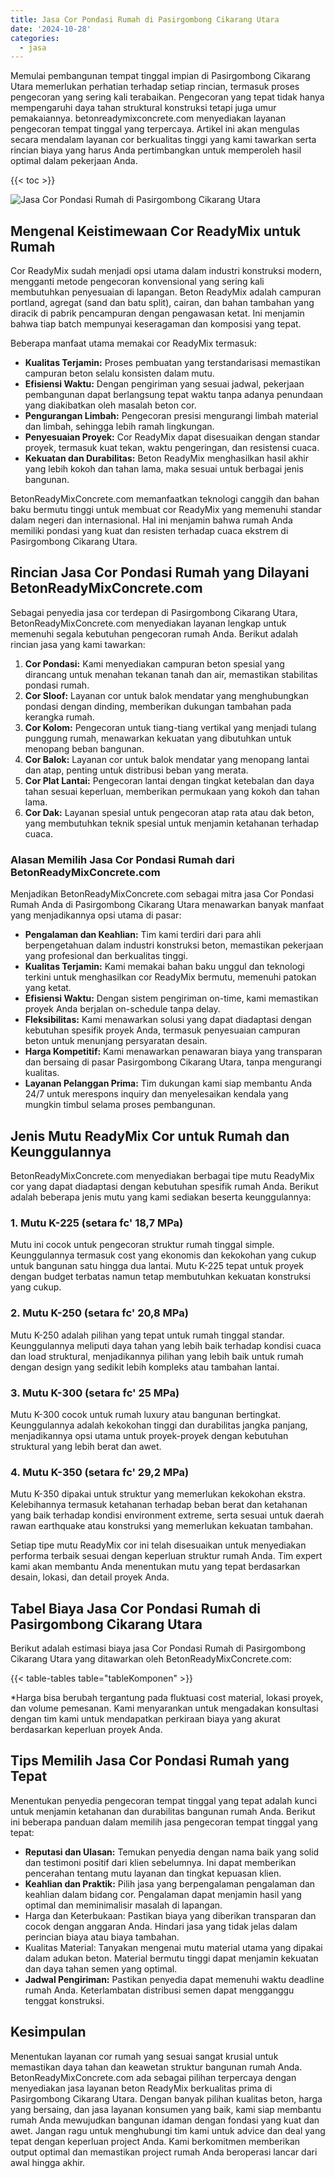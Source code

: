 ```yaml
---
title: Jasa Cor Pondasi Rumah di Pasirgombong Cikarang Utara
date: '2024-10-28'
categories:
  - jasa
---
```


Memulai pembangunan tempat tinggal impian di Pasirgombong Cikarang Utara memerlukan perhatian terhadap setiap rincian, termasuk proses pengecoran yang sering kali terabaikan. Pengecoran yang tepat tidak hanya mempengaruhi daya tahan struktural konstruksi tetapi juga umur pemakaiannya. betonreadymixconcrete.com menyediakan layanan pengecoran tempat tinggal yang terpercaya. Artikel ini akan mengulas secara mendalam layanan cor berkualitas tinggi yang kami tawarkan serta rincian biaya yang harus Anda pertimbangkan untuk memperoleh hasil optimal dalam pekerjaan Anda.

{{< toc >}}

![Jasa Cor Pondasi Rumah di Pasirgombong Cikarang Utara](https://betoncor8.github.io/cor/harga-beton-readymix-concrete%20(9).png)

## Mengenal Keistimewaan Cor ReadyMix untuk Rumah

Cor ReadyMix sudah menjadi opsi utama dalam industri konstruksi modern, mengganti metode pengecoran konvensional yang sering kali membutuhkan penyesuaian di lapangan. Beton ReadyMix adalah campuran portland, agregat (sand dan batu split), cairan, dan bahan tambahan yang diracik di pabrik pencampuran dengan pengawasan ketat. Ini menjamin bahwa tiap batch mempunyai keseragaman dan komposisi yang tepat.

Beberapa manfaat utama memakai cor ReadyMix termasuk:

- **Kualitas Terjamin:** Proses pembuatan yang terstandarisasi memastikan campuran beton selalu konsisten dalam mutu.
- **Efisiensi Waktu:** Dengan pengiriman yang sesuai jadwal, pekerjaan pembangunan dapat berlangsung tepat waktu tanpa adanya penundaan yang diakibatkan oleh masalah beton cor.
- **Pengurangan Limbah:** Pengecoran presisi mengurangi limbah material dan limbah, sehingga lebih ramah lingkungan.
- **Penyesuaian Proyek:** Cor ReadyMix dapat disesuaikan dengan standar proyek, termasuk kuat tekan, waktu pengeringan, dan resistensi cuaca.
- **Kekuatan dan Durabilitas:** Beton ReadyMix menghasilkan hasil akhir yang lebih kokoh dan tahan lama, maka sesuai untuk berbagai jenis bangunan.

BetonReadyMixConcrete.com memanfaatkan teknologi canggih dan bahan baku bermutu tinggi untuk membuat cor ReadyMix yang memenuhi standar dalam negeri dan internasional. Hal ini menjamin bahwa rumah Anda memiliki pondasi yang kuat dan resisten terhadap cuaca ekstrem di Pasirgombong Cikarang Utara.

## Rincian Jasa Cor Pondasi Rumah yang Dilayani BetonReadyMixConcrete.com

Sebagai penyedia jasa cor terdepan di Pasirgombong Cikarang Utara, BetonReadyMixConcrete.com menyediakan layanan lengkap untuk memenuhi segala kebutuhan pengecoran rumah Anda. Berikut adalah rincian jasa yang kami tawarkan:

1. **Cor Pondasi:** Kami menyediakan campuran beton spesial yang dirancang untuk menahan tekanan tanah dan air, memastikan stabilitas pondasi rumah.
2. **Cor Sloof:** Layanan cor untuk balok mendatar yang menghubungkan pondasi dengan dinding, memberikan dukungan tambahan pada kerangka rumah.
3. **Cor Kolom:** Pengecoran untuk tiang-tiang vertikal yang menjadi tulang punggung rumah, menawarkan kekuatan yang dibutuhkan untuk menopang beban bangunan.
4. **Cor Balok:** Layanan cor untuk balok mendatar yang menopang lantai dan atap, penting untuk distribusi beban yang merata.
5. **Cor Plat Lantai:** Pengecoran lantai dengan tingkat ketebalan dan daya tahan sesuai keperluan, memberikan permukaan yang kokoh dan tahan lama.
6. **Cor Dak:** Layanan spesial untuk pengecoran atap rata atau dak beton, yang membutuhkan teknik spesial untuk menjamin ketahanan terhadap cuaca.

### Alasan Memilih Jasa Cor Pondasi Rumah dari BetonReadyMixConcrete.com

Menjadikan BetonReadyMixConcrete.com sebagai mitra jasa Cor Pondasi Rumah Anda di Pasirgombong Cikarang Utara menawarkan banyak manfaat yang menjadikannya opsi utama di pasar:

- **Pengalaman dan Keahlian:** Tim kami terdiri dari para ahli berpengetahuan dalam industri konstruksi beton, memastikan pekerjaan yang profesional dan berkualitas tinggi.
- **Kualitas Terjamin:** Kami memakai bahan baku unggul dan teknologi terkini untuk menghasilkan cor ReadyMix bermutu, memenuhi patokan yang ketat.
- **Efisiensi Waktu:** Dengan sistem pengiriman on-time, kami memastikan proyek Anda berjalan on-schedule tanpa delay.
- **Fleksibilitas:** Kami menawarkan solusi yang dapat diadaptasi dengan kebutuhan spesifik proyek Anda, termasuk penyesuaian campuran beton untuk menunjang persyaratan desain.
- **Harga Kompetitif:** Kami menawarkan penawaran biaya yang transparan dan bersaing di pasar Pasirgombong Cikarang Utara, tanpa mengurangi kualitas.
- **Layanan Pelanggan Prima:** Tim dukungan kami siap membantu Anda 24/7 untuk merespons inquiry dan menyelesaikan kendala yang mungkin timbul selama proses pembangunan.

## Jenis Mutu ReadyMix Cor untuk Rumah dan Keunggulannya

BetonReadyMixConcrete.com menyediakan berbagai tipe mutu ReadyMix cor yang dapat diadaptasi dengan kebutuhan spesifik rumah Anda. Berikut adalah beberapa jenis mutu yang kami sediakan beserta keunggulannya:

### 1\. Mutu K-225 (setara fc' 18,7 MPa)

Mutu ini cocok untuk pengecoran struktur rumah tinggal simple. Keunggulannya termasuk cost yang ekonomis dan kekokohan yang cukup untuk bangunan satu hingga dua lantai. Mutu K-225 tepat untuk proyek dengan budget terbatas namun tetap membutuhkan kekuatan konstruksi yang cukup.

### 2\. Mutu K-250 (setara fc' 20,8 MPa)

Mutu K-250 adalah pilihan yang tepat untuk rumah tinggal standar. Keunggulannya meliputi daya tahan yang lebih baik terhadap kondisi cuaca dan load struktural, menjadikannya pilihan yang lebih baik untuk rumah dengan design yang sedikit lebih kompleks atau tambahan lantai.

### 3\. Mutu K-300 (setara fc' 25 MPa)

Mutu K-300 cocok untuk rumah luxury atau bangunan bertingkat. Keunggulannya adalah kekokohan tinggi dan durabilitas jangka panjang, menjadikannya opsi utama untuk proyek-proyek dengan kebutuhan struktural yang lebih berat dan awet.

### 4\. Mutu K-350 (setara fc' 29,2 MPa)

Mutu K-350 dipakai untuk struktur yang memerlukan kekokohan ekstra. Kelebihannya termasuk ketahanan terhadap beban berat dan ketahanan yang baik terhadap kondisi environment extreme, serta sesuai untuk daerah rawan earthquake atau konstruksi yang memerlukan kekuatan tambahan.

Setiap tipe mutu ReadyMix cor ini telah disesuaikan untuk menyediakan performa terbaik sesuai dengan keperluan struktur rumah Anda. Tim expert kami akan membantu Anda menentukan mutu yang tepat berdasarkan desain, lokasi, dan detail proyek Anda.

## Tabel Biaya Jasa Cor Pondasi Rumah di Pasirgombong Cikarang Utara

Berikut adalah estimasi biaya jasa Cor Pondasi Rumah di Pasirgombong Cikarang Utara yang ditawarkan oleh BetonReadyMixConcrete.com:

{{< table-tables table="tableKomponen" >}}

\*Harga bisa berubah tergantung pada fluktuasi cost material, lokasi proyek, dan volume pemesanan. Kami menyarankan untuk mengadakan konsultasi dengan tim kami untuk mendapatkan perkiraan biaya yang akurat berdasarkan keperluan proyek Anda.

## Tips Memilih Jasa Cor Pondasi Rumah yang Tepat

Menentukan penyedia pengecoran tempat tinggal yang tepat adalah kunci untuk menjamin ketahanan dan durabilitas bangunan rumah Anda. Berikut ini beberapa panduan dalam memilih jasa pengecoran tempat tinggal yang tepat:

- **Reputasi dan Ulasan:** Temukan penyedia dengan nama baik yang solid dan testimoni positif dari klien sebelumnya. Ini dapat memberikan pencerahan tentang mutu layanan dan tingkat kepuasan klien.
- **Keahlian dan Praktik:** Pilih jasa yang berpengalaman pengalaman dan keahlian dalam bidang cor. Pengalaman dapat menjamin hasil yang optimal dan meminimalisir masalah di lapangan.
- Harga dan Keterbukaan: Pastikan biaya yang diberikan transparan dan cocok dengan anggaran Anda. Hindari jasa yang tidak jelas dalam perincian biaya atau biaya tambahan.
- Kualitas Material: Tanyakan mengenai mutu material utama yang dipakai dalam adukan beton. Material bermutu tinggi dapat menjamin kekuatan dan daya tahan semen yang optimal.
- **Jadwal Pengiriman:** Pastikan penyedia dapat memenuhi waktu deadline rumah Anda. Keterlambatan distribusi semen dapat mengganggu tenggat konstruksi.

## Kesimpulan

Menentukan layanan cor rumah yang sesuai sangat krusial untuk memastikan daya tahan dan keawetan struktur bangunan rumah Anda. BetonReadyMixConcrete.com ada sebagai pilihan terpercaya dengan menyediakan jasa layanan beton ReadyMix berkualitas prima di Pasirgombong Cikarang Utara. Dengan banyak pilihan kualitas beton, harga yang bersaing, dan jasa layanan konsumen yang baik, kami siap membantu rumah Anda mewujudkan bangunan idaman dengan fondasi yang kuat dan awet. Jangan ragu untuk menghubungi tim kami untuk advice dan deal yang tepat dengan keperluan project Anda. Kami berkomitmen memberikan output optimal dan memastikan project rumah Anda beroperasi lancar dari awal hingga akhir.
